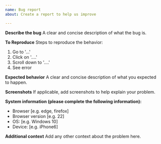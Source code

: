 ```yaml
---
name: Bug report
about: Create a report to help us improve

---
```


**Describe the bug**
A clear and concise description of what the bug is.

**To Reproduce**
Steps to reproduce the behavior:
1. Go to '...'
2. Click on '....'
3. Scroll down to '....'
4. See error

**Expected behavior**
A clear and concise description of what you expected to happen.

**Screenshots**
If applicable, add screenshots to help explain your problem.

**System information (please complete the following information):**
 - Browser [e.g. edge, firefox]
 - Browser version [e.g. 22]
 - OS: [e.g. Windows 10]
 - Device: [e.g. iPhone6]

**Additional context**
Add any other context about the problem here.

